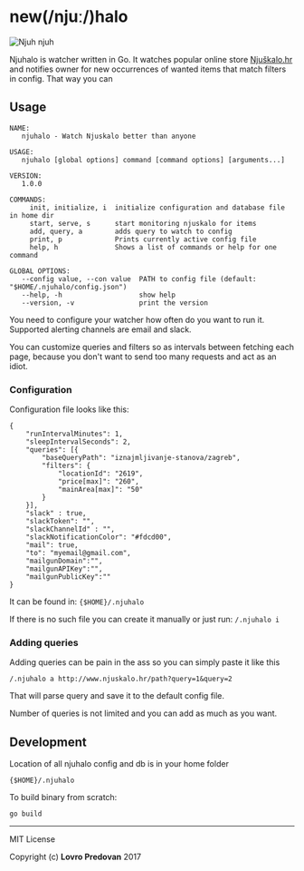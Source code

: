 new(/njuː/)halo
===========
![Njuh njuh](https://68.media.tumblr.com/1da155f441f0c4030225c3811e0c32cd/tumblr_o6ngw4Ve1t1rt6u7do1_500.gif)


Njuhalo is watcher written in Go. 
It watches popular online store [Njuškalo.hr](https://www.njuskalo.hr) and
notifies owner for new occurrences of wanted items that match filters in config.
That way you can

## Usage

```
NAME:
   njuhalo - Watch Njuskalo better than anyone

USAGE:
   njuhalo [global options] command [command options] [arguments...]

VERSION:
   1.0.0

COMMANDS:
     init, initialize, i  initialize configuration and database file in home dir
     start, serve, s      start monitoring njuskalo for items
     add, query, a        adds query to watch to config
     print, p             Prints currently active config file
     help, h              Shows a list of commands or help for one command

GLOBAL OPTIONS:
   --config value, --con value  PATH to config file (default: "$HOME/.njuhalo/config.json")
   --help, -h                   show help
   --version, -v                print the version
```


You need to configure your watcher how often do you want to run it.
Supported alerting channels are email and slack.

You can customize queries and filters so as intervals between fetching each page, because you don't want to send too many requests and act as an idiot.


### Configuration

Configuration file looks like this:

```
{
	"runIntervalMinutes": 1,
	"sleepIntervalSeconds": 2,
	"queries": [{
		"baseQueryPath": "iznajmljivanje-stanova/zagreb",
		"filters": {
			"locationId": "2619",
			"price[max]": "260",
			"mainArea[max]": "50"
		}
	}],
	"slack" : true,
	"slackToken": "",
	"slackChannelId" : "",
	"slackNotificationColor": "#fdcd00",
	"mail": true,
	"to": "myemail@gmail.com",
	"mailgunDomain":"",
	"mailgunAPIKey":"",
	"mailgunPublicKey":""
}

```
It can be found in:
``
{$HOME}/.njuhalo
``

If there is no such file you can create it manually or just run:
``
/.njuhalo i
``

### Adding queries
Adding queries can be pain in the ass so you can simply paste it like this 

``
/.njuhalo a http://www.njuskalo.hr/path?query=1&query=2
``

That will parse query and save it to the default config file.

Number of queries is not limited and you can add as much as you want.

## Development

Location of all njuhalo config and db is in your home folder

``
{$HOME}/.njuhalo
``

To build binary from scratch:

``
go build
``

---
MIT License

Copyright (c) **Lovro Predovan**
2017
